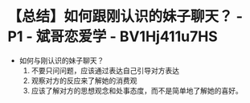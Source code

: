 # 【总结】如何跟刚认识的妹子聊天？ - P1 - 斌哥恋爱学 - BV1Hj411u7HS

-   如何与刚认识的妹子聊天？
    1.  不要只问问题，应该通过表达自己引导对方表达
    2.  观察对方的反应来了解她的消费观
    3.  应该了解对方的思想观念和处事态度，而不是简单地了解她的喜好。